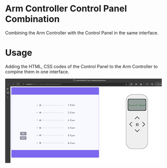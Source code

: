 # Arm Controller Control Panel Combination
Combining the Arm Controller with the Control Panel in the same interface.


# Usage
Adding the HTML, CSS codes of the Control Panel to the Arm Controller to compine them in one interface.

![comb](comb.png)


